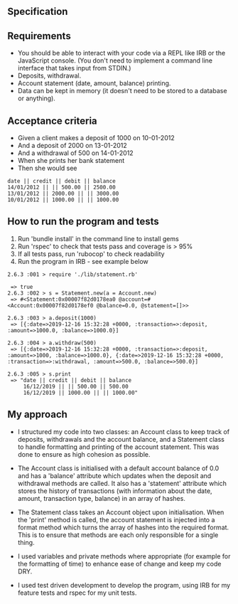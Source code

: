 Specification
--------------
Requirements
------------
- You should be able to interact with your code via a REPL like IRB or the JavaScript console. (You don't need to implement a command line interface that takes input from STDIN.)
- Deposits, withdrawal.
- Account statement (date, amount, balance) printing.
- Data can be kept in memory (it doesn't need to be stored to a database or anything).

Acceptance criteria
-------------------
- Given a client makes a deposit of 1000 on 10-01-2012
- And a deposit of 2000 on 13-01-2012
- And a withdrawal of 500 on 14-01-2012
- When she prints her bank statement
- Then she would see

```
date || credit || debit || balance
14/01/2012 || || 500.00 || 2500.00
13/01/2012 || 2000.00 || || 3000.00
10/01/2012 || 1000.00 || || 1000.00
```

How to run the program and tests
---------------------------------
1. Run 'bundle install' in the command line to install gems
2. Run 'rspec' to check that tests pass and coverage is > 95%
3. If all tests pass, run 'rubocop' to check readability
4. Run the program in IRB - see example below

```
2.6.3 :001 > require './lib/statement.rb'

 => true
2.6.3 :002 > s = Statement.new(a = Account.new)
 => #<Statement:0x00007f82d0178ea0 @account=#<Account:0x00007f82d0178ef0 @balance=0.0, @statement=[]>>

2.6.3 :003 > a.deposit(1000)
 => [{:date=>2019-12-16 15:32:28 +0000, :transaction=>:deposit, :amount=>1000.0, :balance=>1000.0}]

2.6.3 :004 > a.withdraw(500)
 => [{:date=>2019-12-16 15:32:28 +0000, :transaction=>:deposit, :amount=>1000, :balance=>1000.0}, {:date=>2019-12-16 15:32:28 +0000, :transaction=>:withdrawal, :amount=>500.0, :balance=>500.0}]

2.6.3 :005 > s.print
 => "date || credit || debit || balance
     16/12/2019 || || 500.00 || 500.00
     16/12/2019 || 1000.00 || || 1000.00"

 ```

My approach
------------
- I structured my code into two classes: an Account class to keep track of deposits, withdrawals and the account balance, and a Statement class to handle formatting and printing of the account statement. This was done to ensure as high cohesion as possible.

- The Account class is initialised with a default account balance of 0.0 and has a 'balance' attribute which updates when the deposit and withdrawal methods are called. It also has a 'statement' attribute which stores the history of transactions (with information about the date, amount, transaction type, balance) in an array of hashes.

- The Statement class takes an Account object upon initialisation. When the 'print' method is called, the account statement is injected into a format method which turns the array of hashes into the required format. This is to ensure that methods are each only responsible for a single thing.

- I used variables and private methods where appropriate (for example for the formatting of time) to enhance ease of change and keep my code DRY.

- I used test driven development to develop the program, using IRB for my feature tests and rspec for my unit tests.
